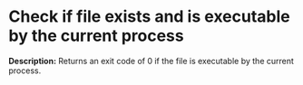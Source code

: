 # Check if file exists and is executable by the current process

**Description:** Returns an exit code of 0 if the file is executable by the current process.

